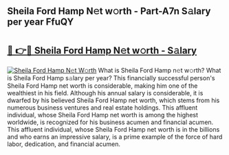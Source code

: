 ## Sheila Ford Hamp N𝚎t w𝚘rth - Part-A7n S𝚊lary per year FfuQY

# <h2><a href="http://gc28oj.nevu.top/?p=Sheila+Ford+Hamp">🔗 👉🔴 Sheila Ford Hamp N𝚎t w𝚘rth - S𝚊lary</a></h2>

[![Sheila Ford Hamp N𝚎t W𝚘rth](https://i.imgur.com/Oavwk0R.jpeg)](http://gc28oj.nevu.top/?p=Sheila+Ford+Hamp)
What is Sheila Ford Hamp n𝚎t w𝚘rth? What is Sheila Ford Hamp s𝚊lary per year?
This financially successful person's Sheila Ford Hamp net worth is considerable, making him one of the wealthiest in his field. Although his annual salary is considerable, it is dwarfed by his believed Sheila Ford Hamp net worth, which stems from his numerous business ventures and real estate holdings. This affluent individual, whose Sheila Ford Hamp net worth is among the highest worldwide, is recognized for his business acumen and financial acumen. This affluent individual, whose Sheila Ford Hamp net worth is in the billions and who earns an impressive salary, is a prime example of the force of hard labor, dedication, and financial acumen.
